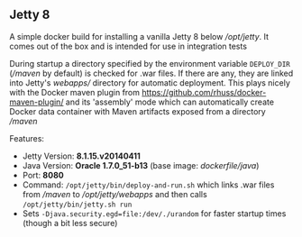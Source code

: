 ## Jetty 8

A simple docker build for installing a vanilla Jetty 8 below
*/opt/jetty*. It comes out of the box and is intended for use in 
integration tests

During startup a directory specified by the environment variable `DEPLOY_DIR`
(*/maven* by default) is checked for .war files. If there
are any, they are linked into Jetty's *webapps/* directory for automatic
deployment. This plays nicely with the Docker maven plugin from
https://github.com/rhuss/docker-maven-plugin/ and its 'assembly' mode which
can automatically create Docker data container with Maven artifacts
exposed from a directory */maven*


Features:

* Jetty Version: **8.1.15.v20140411**
* Java Version: **Oracle 1.7.0_51-b13** (base image: *dockerfile/java*)
* Port: **8080**
* Command: `/opt/jetty/bin/deploy-and-run.sh` which links .war files from */maven* to 
  */opt/jetty/webapps* and then calls `/opt/jetty/bin/jetty.sh run`
* Sets `-Djava.security.egd=file:/dev/./urandom` for faster startup times
  (though a bit less secure)
